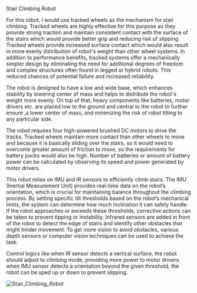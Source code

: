 Stair Climbing Robot


For this robot, I would use tracked wheels as the mechanism for stair climbing. Tracked wheels are highly effective for this purpose as they provide strong traction and maintain consistent contact with the surface of the stairs which would provide better grip and reducing risk of slipping. Tracked wheels provide increased surface contact which would also result in more evenly distribution of robot's weight than other wheel systems. 
In addition to performance benefits, tracked systems offer a mechanically simpler design by eliminating the need for additional degrees of freedom and complex structures often found in legged or hybrid robots. This reduced chances of potential failure and increased reliability.

The robot is designed to have a low and wide base, which enhances stability by lowering center of mass and helps to distribute the robot's weight more evenly. On top of that, heavy components like batteries, motor drivers etc. are placed low to the ground and central to the robot to further ensure ,a lower center of mass, and minimizing the risk of robot tilting to any particular side. 

The robot requires four high-powered brushed DC motors to drive the tracks. Tracked wheels maintain more contact than other wheels to move and because it is basically sliding over the stairs, so it would need to overcome greater amount of friction to move, so the requirements for battery packs would also be high. Number of batteries or amount of battery power can be calculated by observing its speed and power generated by motor drivers.

This robot relies on IMU and IR sensors to efficiently climb stairs. The IMU (Inertial Measurement Unit) provides real-time data on the robot’s orientation, which is crucial for maintaining balance throughout the climbing process. By setting specific tilt thresholds based on the robot’s mechanical limits, the system can determine how much inclination it can safely handle. If the robot approaches or exceeds these thresholds, corrective actions can be taken to prevent tipping or instability. Infrared sensors are added in front of the robot to detect the edge of stairs and identify other obstacles that might hinder movement. To get more vision to avoid obstacles, various depth sensors or computer vision techniques can be used to achieve the task.

Control logics like when IR sensor detects a vertical surface, the robot should adjust to climbing mode, providing more power to motor drivers. when IMU sensor detects a orientation beyond the given threshold, the robot can be sped up or down to prevent slipping. 



![Stair_Climbing_Robot](https://github.com/user-attachments/assets/f193b924-7d1e-49ab-9bb0-a69daaeb6093)

